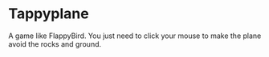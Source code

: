 # Tappyplane
A game like FlappyBird. You just need to click your mouse to make the plane avoid the rocks and ground.
